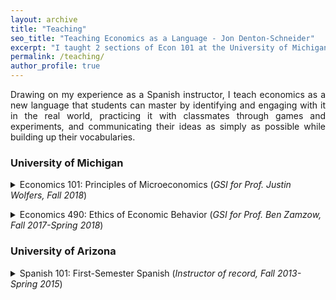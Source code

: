 ```yaml
---
layout: archive
title: "Teaching"
seo_title: "Teaching Economics as a Language - Jon Denton-Schneider"
excerpt: "I taught 2 sections of Econ 101 at the University of Michigan and 5 Spanish courses at the University of Arizona."
permalink: /teaching/
author_profile: true
---
```


<p align="justify">
Drawing on my experience as a Spanish instructor, I teach economics as a new language that students can master by identifying and engaging with it in the real world, practicing it with classmates through games and experiments, and communicating their ideas as simply as possible while building up their vocabularies.
</p>
  
<h3>University of Michigan</h3>

<p align="justify">
<details><summary>Economics 101: Principles of Microeconomics (<i>GSI for Prof. Justin Wolfers, Fall 2018</i>)</summary>
  <blockquote>
  <p align="justify"><i>Taught 50 students in 2 weekly discussion sections</i>
  </p>
  <p align="justify"><a href="https://jondentonschneider.com/files/denton-schneider_teaching_evaluations_econ101.pdf"><i>Evaluations</i></a>
  </p>
  <p align="justify"><i>"He genuinely cared about his students and consistently went out of his way to make sure everyone understood the course material (i.e. giving detailed explanations on discussion and practice exam questions)."</i>
  <p align="justify"><i>"[Jon] was the best GSI I have had. He is very knowledgeable and is great at making everyone feel comfortable in the classroom. He is the only reason I showed up for discussions."</i>
  </p>
  </p>
  <p align="justify"><i>"One of the most welcoming instructors I have ever had. Amazing."</i>
  </p>
  </blockquote>
  </details>
  </p>

<p align="justify">
<details><summary>Economics 490: Ethics of Economic Behavior (<i>GSI for Prof. Ben Zamzow, Fall 2017-Spring 2018</i>)</summary>
  <blockquote>
  <p align="justify"><i>Developed writing skills of 100 students in 2 Upper-Level Writing Requirement classes</i>
  </p>
  </blockquote>
  </details>
  </p>

<h3>University of Arizona</h3>


<p align="justify">
<details><summary>Spanish 101: First-Semester Spanish (<i>Instructor of record, Fall 2013-Spring 2015</i>)</summary>
  <blockquote>
  <p align="justify"><i>Instructor of record for 125 students in 5 classes meeting 4 times per week</i>
  </p>
  </blockquote>
  </details>
  </p>
